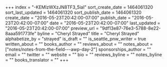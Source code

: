 +++
index = "-KEMlzWXzJN8TF3_5iaI"
sort_create_date = 1464061320
sort_last_updated = 1464061320
sort_publish_date = 1464061320
create_date = "2016-05-23T20:42:00-07:00"
publish_date = "2016-05-23T20:42:00-07:00"
date = "2016-05-23T20:42:00-07:00"
last_updated = "2016-05-23T20:42:00-07:00"
preview_url = "9df13e87-76e3-5788-8e22-8aaa591773fe"
byline = "Cheryl Strayed"
title = "Cheryl Strayed"
alphabetize_by = "strayed"
is_draft = ""
is_seattle_pnw_writer = true
written_about = ""
books_author = ""
reviews_about = ""
notes_about = ["notes/notes-from-the-field---awp-day-2"]
sponsorships_author = ""
email = ""
twitter = ""
website = ""
bio = ""
reviews_byline = ""
notes_byline = ""
books_translator = ""
+++
